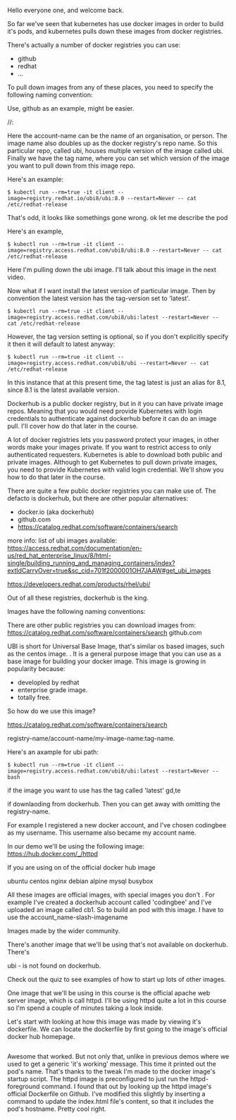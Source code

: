 Hello everyone one, and welcome back.

So far we've seen that kubernetes has use docker images in order to build it's pods, and kubernetes pulls down these images from docker registries.

There's actually a number of docker registries you can use:

- github
- redhat
- ...

To pull down images from any of these places, you need to specify the following naming convention:

Use, github as an example, might be easier.


<registry-address>/<account-name>/<image-name>:<tag-version>


Here the account-name can be the name of an organisation, or person. The image name also doubles up as the docker registry's repo name. So this particular repo, called ubi, houses multiple version of the image called ubi. Finally we have the tag name, where you can set which version of the image you want to pull down from this image repo.



Here's an example:

```
$ kubectl run --rm=true -it client --image=registry.redhat.io/ubi8/ubi:8.0 --restart=Never -- cat /etc/redhat-release
```

That's odd, it looks like somethings gone wrong. ok let me describe the pod


Here's an example,

```
$ kubectl run --rm=true -it client --image=registry.access.redhat.com/ubi8/ubi:8.0 --restart=Never -- cat /etc/redhat-release
```

Here I'm pulling down the ubi image. I'll talk about this image in the next video.

Now what if I want install the latest version of particular image. Then by convention the latest version has the tag-version set to 'latest'.

```
$ kubectl run --rm=true -it client --image=registry.access.redhat.com/ubi8/ubi:latest --restart=Never -- cat /etc/redhat-release
```

However, the tag version setting is optional, so if you don't explicitly specify it then it will default to latest anyway:

```
$ kubectl run --rm=true -it client --image=registry.access.redhat.com/ubi8/ubi --restart=Never -- cat /etc/redhat-release
```

In this instance that at this present time, the tag latest is just an alias for 8.1, since 8.1 is the latest available version.


Dockerhub is a public docker registry, but in it you can have private image repos. Meaning that you would need provide Kubernetes with login credentials to authenticate against dockerhub before it can do an image pull. I'll cover how do that later in the course.











A lot of docker registries lets you password protect your images, in other words make your images private. If you want to restrict access to only authenticated requesters. Kubernetes is able to download both public and private images. Although to get Kubernetes to pull down private images, you need to provide Kubernetes with valid login credential. We'll show you how to do that later in the course.

There are quite a few public docker registries you can make use of. The defacto is dockerhub, but there are other popular alternatives:

- docker.io (aka dockerhub)
- github.com
- https://catalog.redhat.com/software/containers/search

more info:
list of ubi images available:
https://access.redhat.com/documentation/en-us/red_hat_enterprise_linux/8/html-single/building_running_and_managing_containers/index?extIdCarryOver=true&sc_cid=701f2000001OH7JAAW#get_ubi_images

https://developers.redhat.com/products/rhel/ubi/


Out of all these registries, dockerhub is the king.



Images have the following naming conventions:


There are other public registries you can download images from:
https://catalog.redhat.com/software/containers/search
github.com


UBI is short for Universal Base Image, that's similar os based images, such as the centos image. . It is a general purpose image that you can use as a base image for building your docker image. This image is growing in popularity because:

- developled by redhat
- enterprise grade image.
- totally free.


So how do we use this image?

https://catalog.redhat.com/software/containers/search

registry-name/account-name/my-image-name:tag-name.

Here's an axample for ubi path:

```
$ kubectl run --rm=true -it client --image=registry.access.redhat.com/ubi8/ubi:latest --restart=Never -- bash
```


if the image you want to use has the tag called 'latest'
gd,te



if downlaoding from dockerhub. Then you can get away with omitting the registry-name.

For example I registered a new docker account, and I've chosen codingbee as my username. This username also became my account name.





In our demo we'll be using the following image:
https://hub.docker.com/_/httpd

If you are using on of the official docker hub image


ubuntu
centos
nginx
debian
alpine
mysql
busybox

All these images are official images, with special images you don't . For example I've created a dockerhub account  called 'codingbee' and I've uploaded an image called cb1. So to build an pod with this image. I have to use the account_name-slash-imagename




Images made by the wider community.


There's another image that we'll be using that's not available on dockerhub. There's

ubi - is not found on dockerhub.


Check out the quiz to see examples of how to start up lots of other images.



One image that we'll be using in this course is the official apache web server image, which is call httpd. I'll be using httpd quite a lot in this course so I'm spend a couple of minutes taking a look inside.

Let's start with looking at how this image was made by viewing it's dockerfile. We can locate the dockerfile by first going to the image's official docker hub homepage.

```

```


Awesome that worked. But not only that, unlike in previous demos where we used to get a generic 'it's working' message. This time it printed out the pod's name. That's thanks to the tweak I'm made to the docker image's startup script. The httpd image is preconfigured to just run the httpd-foreground command. I found that out by looking up the httpd image's official Dockerfile on Github. I've modified this slightly by inserting a command to update the index.html file's content, so that it includes the pod's hostname. Pretty cool right.


